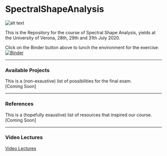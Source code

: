 # SpectralShapeAnalysis

![alt text](teaser4.png)


This is the Repository for the course of Spectral Shape Analysis, yields at the University of Verona, 28th, 29th and 31th July 2020.

Click on the Binder button above to lunch the environment for the exercise: [![Binder](https://mybinder.org/badge_logo.svg)](https://mybinder.org/v2/gh/riccardomarin/SpectralShapeAnalysis/master)


---

### Available Projects
This is a (non-exaustive) list of possibilities for the final exam. \
[Coming Soon]

---

### References
This is a (hopefully exaustive) list of resources that inspired our course.\
[Coming Soon]

---

### Video Lectures 
[Video Lectures](https://univr-my.sharepoint.com/:f:/g/personal/umberto_castellani_univr_it/EqgiBHps9ylDnPHgGEFcDhIB_ZXas7LB17Ao4P5yyMQKhA)
